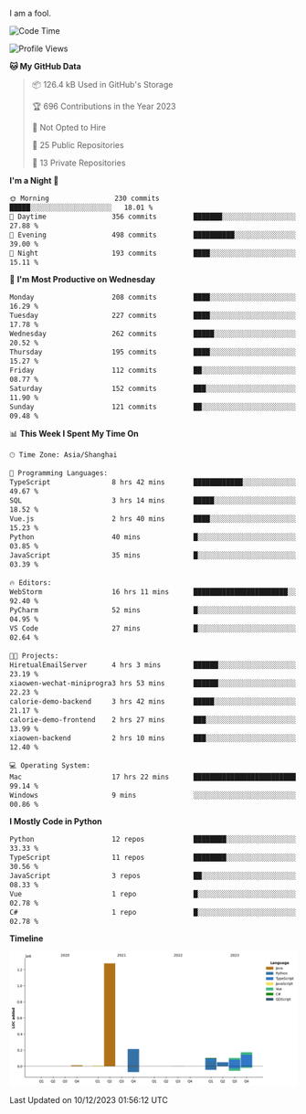 I am a fool.

<!--START_SECTION:waka-->
![Code Time](http://img.shields.io/badge/Code%20Time-970%20hrs%2019%20mins-blue)

![Profile Views](http://img.shields.io/badge/Profile%20Views-0-blue)

**🐱 My GitHub Data** 

> 📦 126.4 kB Used in GitHub's Storage 
 > 
> 🏆 696 Contributions in the Year 2023
 > 
> 🚫 Not Opted to Hire
 > 
> 📜 25 Public Repositories 
 > 
> 🔑 13 Private Repositories 
 > 
**I'm a Night 🦉** 

```text
🌞 Morning                230 commits         █████░░░░░░░░░░░░░░░░░░░░   18.01 % 
🌆 Daytime                356 commits         ███████░░░░░░░░░░░░░░░░░░   27.88 % 
🌃 Evening                498 commits         ██████████░░░░░░░░░░░░░░░   39.00 % 
🌙 Night                  193 commits         ████░░░░░░░░░░░░░░░░░░░░░   15.11 % 
```
📅 **I'm Most Productive on Wednesday** 

```text
Monday                   208 commits         ████░░░░░░░░░░░░░░░░░░░░░   16.29 % 
Tuesday                  227 commits         ████░░░░░░░░░░░░░░░░░░░░░   17.78 % 
Wednesday                262 commits         █████░░░░░░░░░░░░░░░░░░░░   20.52 % 
Thursday                 195 commits         ████░░░░░░░░░░░░░░░░░░░░░   15.27 % 
Friday                   112 commits         ██░░░░░░░░░░░░░░░░░░░░░░░   08.77 % 
Saturday                 152 commits         ███░░░░░░░░░░░░░░░░░░░░░░   11.90 % 
Sunday                   121 commits         ██░░░░░░░░░░░░░░░░░░░░░░░   09.48 % 
```


📊 **This Week I Spent My Time On** 

```text
🕑︎ Time Zone: Asia/Shanghai

💬 Programming Languages: 
TypeScript               8 hrs 42 mins       ████████████░░░░░░░░░░░░░   49.67 % 
SQL                      3 hrs 14 mins       █████░░░░░░░░░░░░░░░░░░░░   18.52 % 
Vue.js                   2 hrs 40 mins       ████░░░░░░░░░░░░░░░░░░░░░   15.23 % 
Python                   40 mins             █░░░░░░░░░░░░░░░░░░░░░░░░   03.85 % 
JavaScript               35 mins             █░░░░░░░░░░░░░░░░░░░░░░░░   03.39 % 

🔥 Editors: 
WebStorm                 16 hrs 11 mins      ███████████████████████░░   92.40 % 
PyCharm                  52 mins             █░░░░░░░░░░░░░░░░░░░░░░░░   04.95 % 
VS Code                  27 mins             █░░░░░░░░░░░░░░░░░░░░░░░░   02.64 % 

🐱‍💻 Projects: 
HiretualEmailServer      4 hrs 3 mins        ██████░░░░░░░░░░░░░░░░░░░   23.19 % 
xiaowen-wechat-miniprogra3 hrs 53 mins       ██████░░░░░░░░░░░░░░░░░░░   22.23 % 
calorie-demo-backend     3 hrs 42 mins       █████░░░░░░░░░░░░░░░░░░░░   21.17 % 
calorie-demo-frontend    2 hrs 27 mins       ███░░░░░░░░░░░░░░░░░░░░░░   13.99 % 
xiaowen-backend          2 hrs 10 mins       ███░░░░░░░░░░░░░░░░░░░░░░   12.40 % 

💻 Operating System: 
Mac                      17 hrs 22 mins      █████████████████████████   99.14 % 
Windows                  9 mins              ░░░░░░░░░░░░░░░░░░░░░░░░░   00.86 % 
```

**I Mostly Code in Python** 

```text
Python                   12 repos            ████████░░░░░░░░░░░░░░░░░   33.33 % 
TypeScript               11 repos            ████████░░░░░░░░░░░░░░░░░   30.56 % 
JavaScript               3 repos             ██░░░░░░░░░░░░░░░░░░░░░░░   08.33 % 
Vue                      1 repo              █░░░░░░░░░░░░░░░░░░░░░░░░   02.78 % 
C#                       1 repo              █░░░░░░░░░░░░░░░░░░░░░░░░   02.78 % 
```



**Timeline**

![Lines of Code chart](https://raw.githubusercontent.com/VeejaLiu/VeejaLiu/master/assets/bar_graph.png)


 Last Updated on 10/12/2023 01:56:12 UTC
<!--END_SECTION:waka-->
